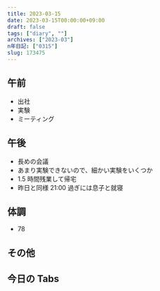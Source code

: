 ```yaml
---
title: 2023-03-15
date: 2023-03-15T00:00:00+09:00
draft: false
tags: ["diary", ""]
archives: ["2023-03"]
n年日記: ["0315"]
slug: 173475
---
```


## 午前

- 出社
- 実験
- ミーティング

## 午後

- 長めの会議
- あまり実験できないので、細かい実験をいくつか
- 1.5 時間残業して帰宅
- 昨日と同様 21:00 過ぎには息子と就寝

## 体調

- 78

## その他

## 今日の Tabs
